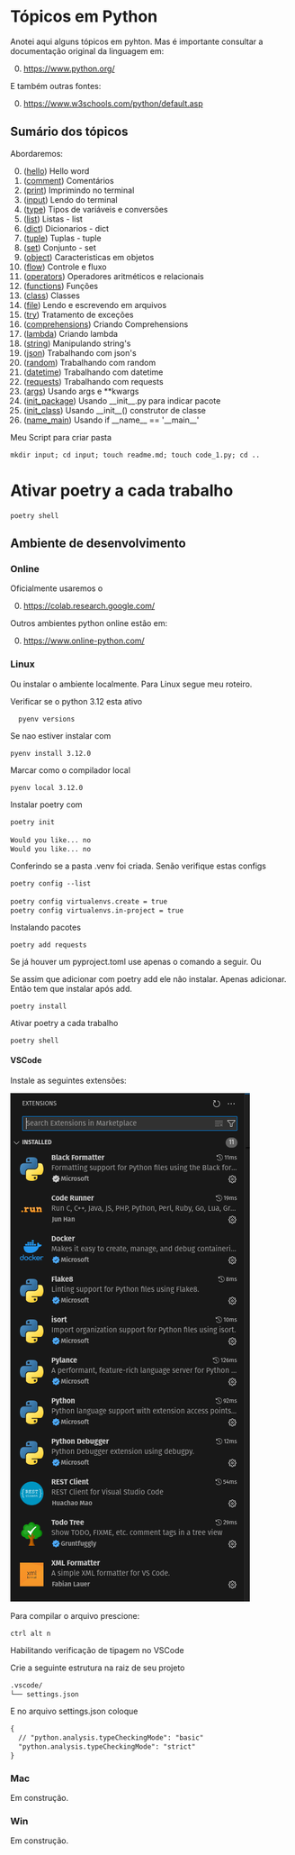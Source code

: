 # Tópicos em Python

Anotei aqui alguns tópicos em pyhton. Mas é importante consultar a documentação original da linguagem em:

0. https://www.python.org/

E também outras fontes:

0. https://www.w3schools.com/python/default.asp


## Sumário dos tópicos

Abordaremos:

0. ([hello](hello/readme.md)) Hello word
0. ([comment](comment/readme.md)) Comentários
0. ([print](print/readme.md)) Imprimindo no terminal
0. ([input](input/readme.md)) Lendo do terminal
0. ([type](type/readme.md)) Tipos de variáveis e conversões
0. ([list](list/readme.md)) Listas - list
0. ([dict](dict/readme.md)) Dicionarios - dict
0. ([tuple](tuple/readme.md)) Tuplas - tuple
0. ([set](set/readme.md)) Conjunto - set
0. ([object](object/readme.md)) Caracteristicas em objetos
0. ([flow](flow/readme.md)) Controle e fluxo
0. ([operators](operators/readme.md)) Operadores aritméticos e relacionais
0. ([functions](functions/readme.md)) Funções
0. ([class](class/readme.md)) Classes
0. ([file](file/readme.md)) Lendo e escrevendo em arquivos
0. ([try](try/readme.md)) Tratamento de exceções
0. ([comprehensions](comprehensions/readme.md)) Criando Comprehensions
0. ([lambda](lambda/readme.md)) Criando lambda
0. ([string](string/readme.md)) Manipulando string's
0. ([json](json/readme.md)) Trabalhando com json's
0. ([random](random/readme.md)) Trabalhando com random
0. ([datetime](datetime/readme.md)) Trabalhando com datetime
0. ([requests](requests/readme.md)) Trabalhando com requests
0. ([args](args/readme.md)) Usando args e **kwargs
0. ([init_package](init_package/readme.md)) Usando \_\_init\_\_.py para indicar pacote
0. ([init_class](init_class/readme.md)) Usando \_\_init\_\_() construtor de classe
0. ([name_main](name_main/readme.md)) Usando if \_\_name\_\_ == '\_\_main\_\_'

Meu Script para criar pasta
```
mkdir input; cd input; touch readme.md; touch code_1.py; cd ..
```


# Ativar poetry a cada trabalho
```
poetry shell
```


## Ambiente de desenvolvimento

### Online

Oficialmente usaremos o

0. https://colab.research.google.com/

Outros ambientes python online estão em:

0. https://www.online-python.com/

### Linux
Ou instalar o ambiente localmente. Para Linux segue meu roteiro.

Verificar se o python 3.12 esta ativo
```
  pyenv versions
```

Se nao estiver instalar com 

```
pyenv install 3.12.0
```

Marcar como o compilador local
```
pyenv local 3.12.0
```
Instalar poetry com 
```
poetry init

Would you like... no
Would you like... no
```
Conferindo se a pasta .venv foi criada. Senão verifique estas configs
```
poetry config --list

poetry config virtualenvs.create = true
poetry config virtualenvs.in-project = true
```

Instalando pacotes
```
poetry add requests
```
Se já houver um pyproject.toml use apenas o comando a seguir. Ou

Se assim que adicionar com poetry add ele não instalar. Apenas adicionar. Então tem que instalar após add.
```
poetry install
```

Ativar poetry a cada trabalho
```
poetry shell
```

#### VSCode
Instale as seguintes extensões:

![](images/extensions.png)

Para compilar o arquivo prescione: 
``` 
ctrl alt n
``` 

Habilitando verificação de tipagem no VSCode

Crie a seguinte estrutura na raiz de seu projeto
```
.vscode/
└── settings.json
```
E no arquivo settings.json coloque
```
{
  // "python.analysis.typeCheckingMode": "basic"
  "python.analysis.typeCheckingMode": "strict"
}
```


### Mac
Em construção.

### Win
Em construção.

